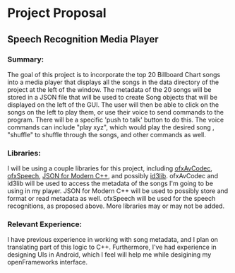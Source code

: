 # Project Proposal

## Speech Recognition Media Player


### Summary:
The goal of this project is to incorporate the top 20 Billboard Chart songs into a media player that displays all the songs in the data directory of the project at the left of the window. The metadata of the 20 songs will be stored in a JSON file that will be used to create Song objects that will be displayed on the left of the GUI. The user will then be able to click on the songs on the left to play them, or use their voice to send commands to the program. There will be a specific 'push to talk' button to do this. The voice commands can include "play xyz", which would play the desired song , "shuffle" to shuffle through the songs, and other commands as well.

### Libraries:
I will be using a couple libraries for this project, including [ofxAvCodec](https://github.com/kritzikratzi/ofxAvCodec), [ofxSpeech](https://github.com/latrokles/ofxSpeech), [JSON for Modern C++](https://github.com/nlohmann/json#serialization--deserialization), and possibly [id3lib](http://id3lib.sourceforge.net/api/index.html). ofxAvCodec and id3lib will be used to access the metadata of the songs I'm going to be using in my player. JSON for Modern C++ will be used to possibly store and format or read metadata as well. ofxSpeech will be used for the speech recognitions, as proposed above. More libraries may or may not be added.

### Relevant Experience:
I have previous experience in working with song metadata, and I plan on translating part of this logic to C++. Furthermore, I've had experience in designing UIs in Android, which I feel will help me while desigining my openFrameworks interface.




